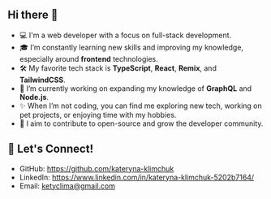 ## Hi there 👋

- 💻 I'm a web developer with a focus on full-stack development.
- 🎓 I’m constantly learning new skills and improving my knowledge, especially around **frontend** technologies.
- 🛠️ My favorite tech stack is **TypeScript**, **React**, **Remix**, and **TailwindCSS**.
- 🌱 I’m currently working on expanding my knowledge of **GraphQL** and **Node.js**.
- ✨ When I’m not coding, you can find me exploring new tech, working on pet projects, or enjoying time with my hobbies.
- 🎯 I aim to contribute to open-source and grow the developer community.


## 💬 Let's Connect!

- GitHub: https://github.com/kateryna-klimchuk
- LinkedIn: https://www.linkedin.com/in/kateryna-klimchuk-5202b7164/
- Email: ketyclima@gmail.com

